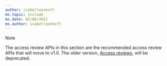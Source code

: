 ```yaml
---
author: isabelleatmsft
ms.topic: include
ms.date: 02/08/2021
ms.author: isabelleatmsft
---
```


<!-- markdownlint-disable MD041-->

>[!NOTE]
>The access review APIs in this section are the recommended access review APIs that will move to v1.0. The older version, [Access reviews](https://docs.microsoft.com/en-us/graph/api/resources/accessreviews-root?view=graph-rest-beta), will be deprecated.
